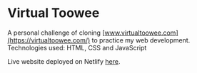# Virtual Toowee

A personal challenge of cloning [www.virtualtoowee.com](https://virtualtoowee.com/) to practice my web development.</br>
Technologies used: HTML, CSS and JavaScript

Live website deployed on Netlify [here](https://virtualtoowee.netlify.app/).
